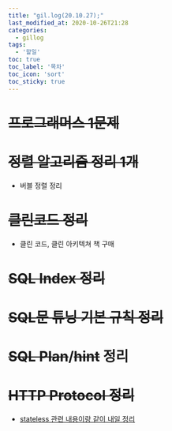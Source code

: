 ```yaml
---
title: "gil.log(20.10.27);"
last_modified_at: 2020-10-26T21:28
categories: 
  - gillog
tags: 
  - '할일'
toc: true
toc_label: '목차'
toc_icon: 'sort'
toc_sticky: true
---
```


# ~~프로그래머스 1문제~~

# ~~정렬 알고리즘 정리 1개~~
- 버블 정렬 정리

# ~~클린코드 정리~~
- 클린 코드, 클린 아키텍쳐 책 구매

# ~~SQL Index 정리~~

# ~~SQL문 튜닝 기본 규칙 정리~~

# ~~SQL Plan~~/~~hint~~ 정리

# ~~HTTP Protocol 정리~~

- [stateless 관련 내용이랑 같이 내일 정리](https://5equal0.tistory.com/entry/StatefulStateless-Stateful-vs-Stateless-%EC%84%9C%EB%B9%84%EC%8A%A4%EC%99%80-HTTP-%EB%B0%8F-REST)